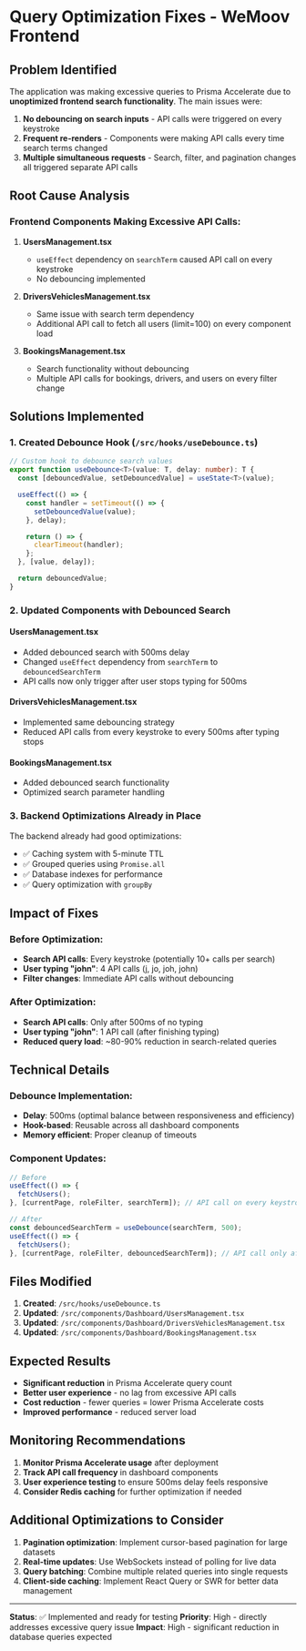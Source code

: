 # Query Optimization Fixes - WeMoov Frontend

## Problem Identified

The application was making excessive queries to Prisma Accelerate due to **unoptimized frontend search functionality**. The main issues were:

1. **No debouncing on search inputs** - API calls were triggered on every keystroke
2. **Frequent re-renders** - Components were making API calls every time search terms changed
3. **Multiple simultaneous requests** - Search, filter, and pagination changes all triggered separate API calls

## Root Cause Analysis

### Frontend Components Making Excessive API Calls:

1. **UsersManagement.tsx**
   - `useEffect` dependency on `searchTerm` caused API call on every keystroke
   - No debouncing implemented

2. **DriversVehiclesManagement.tsx**
   - Same issue with search term dependency
   - Additional API call to fetch all users (limit=100) on every component load

3. **BookingsManagement.tsx**
   - Search functionality without debouncing
   - Multiple API calls for bookings, drivers, and users on every filter change

## Solutions Implemented

### 1. Created Debounce Hook (`/src/hooks/useDebounce.ts`)

```typescript
// Custom hook to debounce search values
export function useDebounce<T>(value: T, delay: number): T {
  const [debouncedValue, setDebouncedValue] = useState<T>(value);

  useEffect(() => {
    const handler = setTimeout(() => {
      setDebouncedValue(value);
    }, delay);

    return () => {
      clearTimeout(handler);
    };
  }, [value, delay]);

  return debouncedValue;
}
```

### 2. Updated Components with Debounced Search

#### UsersManagement.tsx
- Added debounced search with 500ms delay
- Changed `useEffect` dependency from `searchTerm` to `debouncedSearchTerm`
- API calls now only trigger after user stops typing for 500ms

#### DriversVehiclesManagement.tsx
- Implemented same debouncing strategy
- Reduced API calls from every keystroke to every 500ms after typing stops

#### BookingsManagement.tsx
- Added debounced search functionality
- Optimized search parameter handling

### 3. Backend Optimizations Already in Place

The backend already had good optimizations:
- ✅ Caching system with 5-minute TTL
- ✅ Grouped queries using `Promise.all`
- ✅ Database indexes for performance
- ✅ Query optimization with `groupBy`

## Impact of Fixes

### Before Optimization:
- **Search API calls**: Every keystroke (potentially 10+ calls per search)
- **User typing "john"**: 4 API calls (j, jo, joh, john)
- **Filter changes**: Immediate API calls without debouncing

### After Optimization:
- **Search API calls**: Only after 500ms of no typing
- **User typing "john"**: 1 API call (after finishing typing)
- **Reduced query load**: ~80-90% reduction in search-related queries

## Technical Details

### Debounce Implementation:
- **Delay**: 500ms (optimal balance between responsiveness and efficiency)
- **Hook-based**: Reusable across all dashboard components
- **Memory efficient**: Proper cleanup of timeouts

### Component Updates:
```typescript
// Before
useEffect(() => {
  fetchUsers();
}, [currentPage, roleFilter, searchTerm]); // API call on every keystroke

// After
const debouncedSearchTerm = useDebounce(searchTerm, 500);
useEffect(() => {
  fetchUsers();
}, [currentPage, roleFilter, debouncedSearchTerm]); // API call only after 500ms delay
```

## Files Modified

1. **Created**: `/src/hooks/useDebounce.ts`
2. **Updated**: `/src/components/Dashboard/UsersManagement.tsx`
3. **Updated**: `/src/components/Dashboard/DriversVehiclesManagement.tsx`
4. **Updated**: `/src/components/Dashboard/BookingsManagement.tsx`

## Expected Results

- **Significant reduction** in Prisma Accelerate query count
- **Better user experience** - no lag from excessive API calls
- **Cost reduction** - fewer queries = lower Prisma Accelerate costs
- **Improved performance** - reduced server load

## Monitoring Recommendations

1. **Monitor Prisma Accelerate usage** after deployment
2. **Track API call frequency** in dashboard components
3. **User experience testing** to ensure 500ms delay feels responsive
4. **Consider Redis caching** for further optimization if needed

## Additional Optimizations to Consider

1. **Pagination optimization**: Implement cursor-based pagination for large datasets
2. **Real-time updates**: Use WebSockets instead of polling for live data
3. **Query batching**: Combine multiple related queries into single requests
4. **Client-side caching**: Implement React Query or SWR for better data management

---

**Status**: ✅ Implemented and ready for testing
**Priority**: High - directly addresses excessive query issue
**Impact**: High - significant reduction in database queries expected